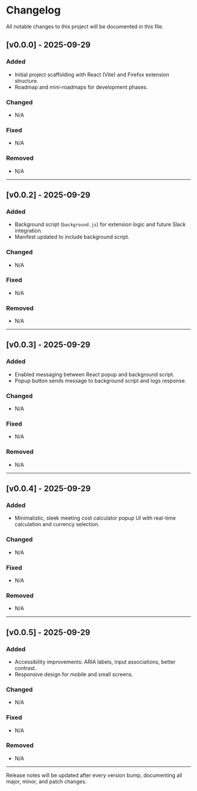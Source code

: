 # Changelog

All notable changes to this project will be documented in this file.

## [v0.0.0] - 2025-09-29

### Added

- Initial project scaffolding with React (Vite) and Firefox extension structure.
- Roadmap and mini-roadmaps for development phases.

### Changed

- N/A

### Fixed

- N/A

### Removed

- N/A

---

## [v0.0.2] - 2025-09-29

### Added

- Background script (`background.js`) for extension logic and future Slack integration.
- Manifest updated to include background script.

### Changed

- N/A

### Fixed

- N/A

### Removed

- N/A

---

## [v0.0.3] - 2025-09-29

### Added

- Enabled messaging between React popup and background script.
- Popup button sends message to background script and logs response.

### Changed

- N/A

### Fixed

- N/A

### Removed

- N/A

---

## [v0.0.4] - 2025-09-29

### Added

- Minimalistic, sleek meeting cost calculator popup UI with real-time calculation and currency selection.

### Changed

- N/A

### Fixed

- N/A

### Removed

- N/A

---

## [v0.0.5] - 2025-09-29

### Added

- Accessibility improvements: ARIA labels, input associations, better contrast.
- Responsive design for mobile and small screens.

### Changed

- N/A

### Fixed

- N/A

### Removed

- N/A

---

Release notes will be updated after every version bump, documenting all major, minor, and patch changes.
